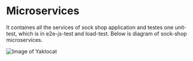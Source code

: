 # Microservices
It containes all the services of sock shop application and testes one unit-test, which is in e2e-js-test and load-test.
Below is diagram of sock-shop microservices.

![Image of Yaktocat](https://www.pulumi.com/blog/getting-started-with-k8s-part3/Architecture.png)
